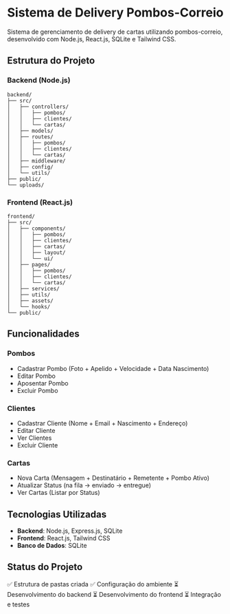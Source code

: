 # Sistema de Delivery Pombos-Correio

Sistema de gerenciamento de delivery de cartas utilizando pombos-correio, desenvolvido com Node.js, React.js, SQLite e Tailwind CSS.

## Estrutura do Projeto

### Backend (Node.js)
```
backend/
├── src/
│   ├── controllers/
│   │   ├── pombos/
│   │   ├── clientes/
│   │   └── cartas/
│   ├── models/
│   ├── routes/
│   │   ├── pombos/
│   │   ├── clientes/
│   │   └── cartas/
│   ├── middleware/
│   ├── config/
│   └── utils/
├── public/
└── uploads/
```

### Frontend (React.js)
```
frontend/
├── src/
│   ├── components/
│   │   ├── pombos/
│   │   ├── clientes/
│   │   ├── cartas/
│   │   ├── layout/
│   │   └── ui/
│   ├── pages/
│   │   ├── pombos/
│   │   ├── clientes/
│   │   └── cartas/
│   ├── services/
│   ├── utils/
│   ├── assets/
│   └── hooks/
└── public/
```

## Funcionalidades

### Pombos
- Cadastrar Pombo (Foto + Apelido + Velocidade + Data Nascimento)
- Editar Pombo
- Aposentar Pombo
- Excluir Pombo

### Clientes
- Cadastrar Cliente (Nome + Email + Nascimento + Endereço)
- Editar Cliente
- Ver Clientes
- Excluir Cliente

### Cartas
- Nova Carta (Mensagem + Destinatário + Remetente + Pombo Ativo)
- Atualizar Status (na fila → enviado → entregue)
- Ver Cartas (Listar por Status)

## Tecnologias Utilizadas

- **Backend**: Node.js, Express.js, SQLite
- **Frontend**: React.js, Tailwind CSS
- **Banco de Dados**: SQLite

## Status do Projeto

✅ Estrutura de pastas criada
✅ Configuração do ambiente
⏳ Desenvolvimento do backend
⏳ Desenvolvimento do frontend
⏳ Integração e testes 